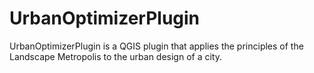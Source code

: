 # UrbanOptimizerPlugin

UrbanOptimizerPlugin is a QGIS plugin that applies the principles of the Landscape Metropolis to the
urban design of a city.
